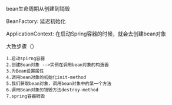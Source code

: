 bean生命周期从创建到销毁

BeanFactory:      延迟初始化

ApplicationContext: 在启动Spring容器的时候，就会去创建bean对象

<bean id="" class="" init-method="" destroy-method=""/>

大致步骤（）

    1.启动spirng容器
    2.创建Bean对象 -->实例在调用bean对象的构造器
    3.为Bean设置属性
    4.调用bean对象的初始化init-method
    5.我们获取bean对象，调用bean对象中的某一个方法
    6.调用Bean对象的销毁方法destroy-method
    7.spring容器销毁

